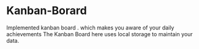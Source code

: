 # Kanban-Borard
Implemented kanban board . which makes you aware of your daily achievements
The Kanban Board here uses local storage to maintain your data.
